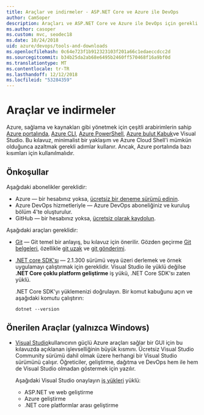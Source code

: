 ```yaml
---
title: Araçlar ve indirmeler - ASP.NET Core ve Azure ile DevOps
author: CamSoper
description: Araçları ve ASP.NET Core ve Azure ile DevOps için gerekli yüklemeler.
ms.author: casoper
ms.custom: mvc, seodec18
ms.date: 10/24/2018
uid: azure/devops/tools-and-downloads
ms.openlocfilehash: 0c64e723f1b912323103f201a66c1edaeccdcc2d
ms.sourcegitcommit: b34b25da2ab68e6495b2460ff570468f16a9bf0d
ms.translationtype: MT
ms.contentlocale: tr-TR
ms.lasthandoff: 12/12/2018
ms.locfileid: "53284359"
---
```

# <a name="tools-and-downloads"></a>Araçlar ve indirmeler

Azure, sağlama ve kaynakları gibi yönetmek için çeşitli arabirimlerin sahip [Azure portalında](https://portal.azure.com), [Azure CLI](/cli/azure/), [Azure PowerShell](/powershell/azure/overview), [Azure bulut Kabuk](https://shell.azure.com/bash)ve Visual Studio. Bu kılavuz, minimalist bir yaklaşım ve Azure Cloud Shell'i mümkün olduğunca azaltmak gerekli adımlar kullanır. Ancak, Azure portalında bazı kısımları için kullanılmalıdır.

## <a name="prerequisites"></a>Önkoşullar

Aşağıdaki abonelikler gereklidir:

* Azure &mdash; bir hesabınız yoksa, [ücretsiz bir deneme sürümü edinin](https://azure.microsoft.com/free/).
* Azure DevOps hizmetleriyle &mdash; Azure DevOps aboneliğiniz ve kuruluş bölüm 4'te oluşturulur.
* GitHub &mdash; bir hesabınız yoksa, [ücretsiz olarak kaydolun](https://github.com/join).

Aşağıdaki araçları gereklidir:

* [Git](https://git-scm.com/downloads) &mdash; Git temel bir anlayış, bu kılavuz için önerilir. Gözden geçirme [Git belgeleri](https://git-scm.com/doc), özellikle [git uzak](https://git-scm.com/docs/git-remote) ve [git gönderimi](https://git-scm.com/docs/git-push).
* [.NET core SDK'sı](https://www.microsoft.com/net/download/) &mdash; 2.1.300 sürümü veya üzeri derlemek ve örnek uygulamayı çalıştırmak için gereklidir. Visual Studio ile yüklü değilse **.NET Core çoklu platform geliştirme** iş yükü, .NET Core SDK'sı zaten yüklü.

    .NET Core SDK'yı yüklemenizi doğrulayın. Bir komut kabuğunu açın ve aşağıdaki komutu çalıştırın:

    ```console
    dotnet --version
    ```

## <a name="recommended-tools-windows-only"></a>Önerilen Araçlar (yalnızca Windows)

* [Visual Studio](https://www.visualstudio.com/)kullanıcının güçlü Azure araçları sağlar bir GUI için bu kılavuzda açıklanan işlevselliğinin büyük kısmını. Ücretsiz Visual Studio Community sürümü dahil olmak üzere herhangi bir Visual Studio sürümünü çalışır. Öğreticiler, geliştirme, dağıtma ve DevOps hem ile hem de Visual Studio olmadan göstermek için yazılır.

  Aşağıdaki Visual Studio onaylayın [iş yükleri](/visualstudio/install/modify-visual-studio) yüklü:

  * ASP.NET ve web geliştirme
  * Azure geliştirme
  * .NET core platformlar arası geliştirme
